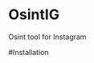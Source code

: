 # OsintIG
Osint tool for Instagram 

#Installation 

```1. pkg install python 
```

```2. pip install instaloader
```